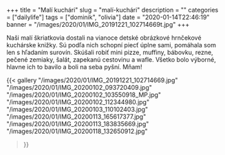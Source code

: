 +++
title = "Malí kuchári"
slug = "malí-kuchári"
description = ""
categories = ["dailylife"]
tags = ["dominik", "olivia"]
date = "2020-01-14T22:46:19"
banner = "/images/2020/01/IMG_20191221_102714669t.jpg"
+++

Naši malí škriatkovia dostali na vianoce detské obrázkové hrnčekové kuchárske knižky. Sú podľa nich schopní piecť úplne sami, pomáhala som len s hľadaním surovín. Skúšali robiť mini pizze, muffiny, bábovku, rezne, pečené zemiaky, šalát, zapekanú cestovinu a wafle. Všetko bolo výborné, hlavne ich to bavilo a boli na seba pyšní. Mňam!

{{< gallery
  "/images/2020/01/IMG_20191221_102714669.jpg"
  "/images/2020/01/IMG_20200102_093720409.jpg"
  "/images/2020/01/IMG_20200102_103550918_MP.jpg"
  "/images/2020/01/IMG_20200102_112344980.jpg"
  "/images/2020/01/IMG_20200103_110102403.jpg"
  "/images/2020/01/IMG_20200113_165617377.jpg"
  "/images/2020/01/IMG_20200113_183835669.jpg"
  "/images/2020/01/IMG_20200118_132650912.jpg"
>}}
